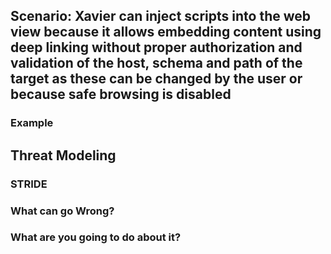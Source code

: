## Scenario: Xavier can inject scripts into the web view because it allows embedding content using deep linking without proper authorization and validation of the host, schema and path of the target as these can be changed by the user or because safe browsing is disabled

### Example

## Threat Modeling

### STRIDE

### What can go Wrong?

### What are you going to do about it?